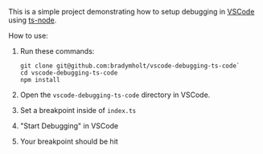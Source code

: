 This is a simple project demonstrating how to setup debugging in [VSCode](https://code.visualstudio.com/) using [ts-node](https://github.com/TypeStrong/ts-node).

How to use:

1. Run these commands:

    ```
    git clone git@github.com:bradymholt/vscode-debugging-ts-code`
    cd vscode-debugging-ts-code
    npm install
    ```
1. Open the `vscode-debugging-ts-code` directory in VSCode.
1. Set a breakpoint inside of `index.ts`
1. "Start Debugging" in VSCode
1. Your breakpoint should be hit


